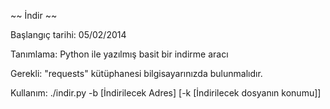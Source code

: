 ~~ İndir ~~

Başlangıç tarihi: 05/02/2014

Tanımlama:
Python ile yazılmış basit bir indirme aracı

Gerekli:
"requests" kütüphanesi bilgisayarınızda bulunmalıdır.

Kullanım:
./indir.py -b [İndirilecek Adres] [-k [İndirilecek dosyanın konumu]]
